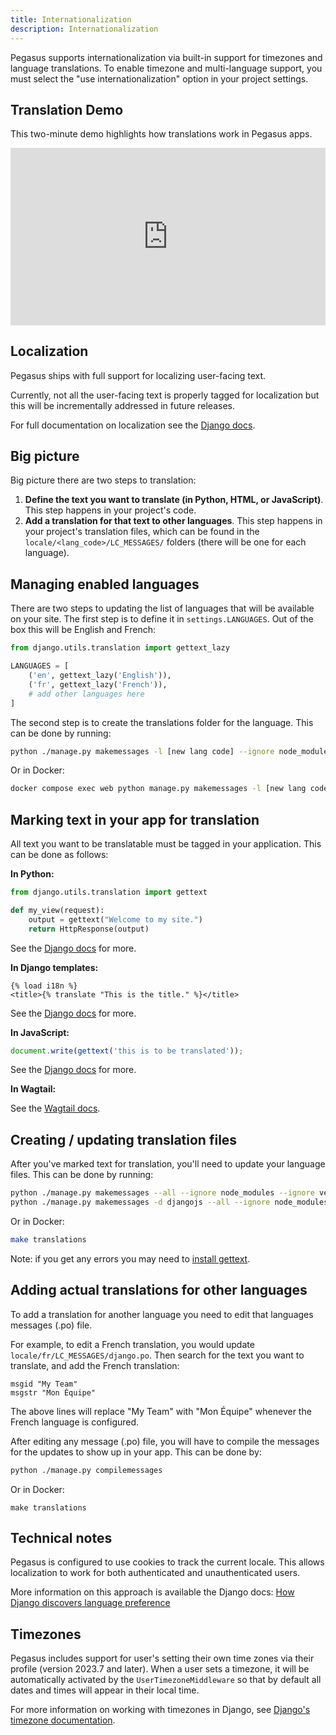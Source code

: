```yaml
---
title: Internationalization
description: Internationalization
---
```


Pegasus supports internationalization via built-in support for timezones and language translations.
To enable timezone and multi-language support, you must select the "use internationalization" option
in your project settings.

## Translation Demo

This two-minute demo highlights how translations work in Pegasus apps.

<div style="position: relative; padding-bottom: 56.25%; height: 0; overflow: hidden; max-width: 100%; height: auto; margin-bottom: 1em;">
    <iframe src="https://www.youtube.com/embed/MhxKdkUFUj8" frameborder="0" allowfullscreen style="position: absolute; top: 0; left: 0; width: 100%; height: 100%;"></iframe>
</div>

## Localization

Pegasus ships with full support for localizing user-facing text.

Currently, not all the user-facing text is properly tagged for localization but this will be incrementally addressed
in future releases.

For full documentation on localization see the [Django docs](https://docs.djangoproject.com/en/stable/topics/i18n/).

## Big picture

Big picture there are two steps to translation:

1. **Define the text you want to translate (in Python, HTML, or JavaScript)**. This step happens in your project's code.
2. **Add a translation for that text to other languages**. This step happens in your project's translation files, 
   which can be found in the `locale/<lang_code>/LC_MESSAGES/` folders (there will be one for each language).

## Managing enabled languages

There are two steps to updating the list of languages that will be available on your site.
The first step is to define it in `settings.LANGUAGES`.
Out of the box this will be English and French:

```python
from django.utils.translation import gettext_lazy

LANGUAGES = [
    ('en', gettext_lazy('English')),
    ('fr', gettext_lazy('French')),
    # add other languages here
]
```

The second step is to create the translations folder for the language.
This can be done by running:

```bash
python ./manage.py makemessages -l [new lang code] --ignore node_modules --ignore venv
```

Or in Docker:


```bash
docker compose exec web python manage.py makemessages -l [new lang code] --ignore node_modules --ignore venv
```

## Marking text in your app for translation

All text you want to be translatable must be tagged in your application. This can be done as follows:

**In Python:**
```python
from django.utils.translation import gettext

def my_view(request):
    output = gettext("Welcome to my site.")
    return HttpResponse(output)
```

See the [Django docs](https://docs.djangoproject.com/en/4.0/topics/i18n/translation/#internationalization-in-python-code) for more.

**In Django templates:**
```jinja
{% load i18n %}
<title>{% translate "This is the title." %}</title>
```

See the [Django docs](https://docs.djangoproject.com/en/4.0/topics/i18n/translation/#internationalization-in-template-code) for more.

**In JavaScript:**
```javascript
document.write(gettext('this is to be translated'));
```

See the [Django docs](https://docs.djangoproject.com/en/4.0/topics/i18n/translation/#internationalization-in-javascript-code) for more.

**In Wagtail:**

See the [Wagtail docs](/wagtail/#internationalization).

## Creating / updating translation files

After you've marked text for translation, you'll need to update your language files.
This can be done by running:

```bash
python ./manage.py makemessages --all --ignore node_modules --ignore venv
python ./manage.py makemessages -d djangojs --all --ignore node_modules --ignore venv
```

Or in Docker:

```bash
make translations
```

Note: if you get any errors you may need to [install gettext](https://stackoverflow.com/q/35101850/8207).

## Adding actual translations for other languages

To add a translation for another language you need to edit that languages messages (.po) file.

For example, to edit a French translation, you would update
`locale/fr/LC_MESSAGES/django.po`.
Then search for the text you want to translate, and add the French translation:

```
msgid "My Team"
msgstr "Mon Équipe"
```

The above lines will replace "My Team" with "Mon Équipe" whenever the French language is configured.

After editing any message (.po) file, you will have to compile the messages for the updates to show up in your app.
This can be done by:

```bash
python ./manage.py compilemessages
```

Or in Docker:

```
make translations
```

## Technical notes

Pegasus is configured to use cookies to track the current locale.
This allows localization to work for both authenticated and unauthenticated users.

More information on this approach is available the Django docs: [How Django discovers language preference][1]

[1]: https://docs.djangoproject.com/en/4.2/topics/i18n/translation/#how-django-discovers-language-preference

## Timezones

Pegasus includes support for user's setting their own time zones via their profile (version 2023.7 and later).
When a user sets a timezone, it will be automatically activated by the `UserTimezoneMiddleware` so that
by default all dates and times will appear in their local time.

For more information on working with timezones in Django, see [Django's timezone documentation][2].

[2]: https://docs.djangoproject.com/en/4.2/topics/i18n/timezones/
